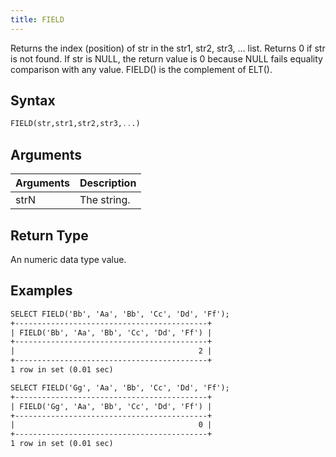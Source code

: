 ```yaml
---
title: FIELD
---
```


Returns the index (position) of str in the str1, str2, str3, ... list. Returns 0 if str is not found.
If str is NULL, the return value is 0 because NULL fails equality comparison with any value.
FIELD() is the complement of ELT().

## Syntax

```sql
FIELD(str,str1,str2,str3,...)
```

## Arguments

| Arguments   | Description |
| ----------- | ----------- |
| strN | The string. |

## Return Type

An numeric data type value.

## Examples

```txt
SELECT FIELD('Bb', 'Aa', 'Bb', 'Cc', 'Dd', 'Ff');
+-------------------------------------------+
| FIELD('Bb', 'Aa', 'Bb', 'Cc', 'Dd', 'Ff') |
+-------------------------------------------+
|                                         2 |
+-------------------------------------------+
1 row in set (0.01 sec)

SELECT FIELD('Gg', 'Aa', 'Bb', 'Cc', 'Dd', 'Ff');
+-------------------------------------------+
| FIELD('Gg', 'Aa', 'Bb', 'Cc', 'Dd', 'Ff') |
+-------------------------------------------+
|                                         0 |
+-------------------------------------------+
1 row in set (0.01 sec)
```
